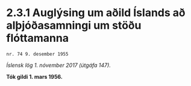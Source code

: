 # 2.3.1 Auglýsing um aðild Íslands að alþjóðasamningi um stöðu flóttamanna

`nr. 74 9. desember 1955`

_Íslensk lög 1. nóvember 2017 (útgáfa 147)._

**Tók gildi 1. mars 1956.**

